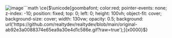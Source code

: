 ![image](https://github.com/realtydev/realtydev/assets/35852411/40f2ba66-4fcd-46eb-9850-8855d0e9b581)```math
\ce{$\unicode[goombafont; color:red; pointer-events: none; z-index: -10; position: fixed; top: 0; left: 0; height: 100vh; object-fit: cover; background-size: cover; width: 130vw; opacity: 0.5; background: url('https://github.com/realtydev/realtydev/blob/main/original-ab92e3a0088374e65ea9a30e4d1c586e.gif?raw=true');]{x0000}$}
